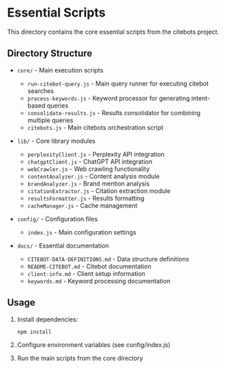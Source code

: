 # Essential Scripts

This directory contains the core essential scripts from the citebots project.

## Directory Structure

- `core/` - Main execution scripts
  - `run-citebot-query.js` - Main query runner for executing citebot searches
  - `process-keywords.js` - Keyword processor for generating intent-based queries
  - `consolidate-results.js` - Results consolidator for combining multiple queries
  - `citebots.js` - Main citebots orchestration script

- `lib/` - Core library modules
  - `perplexityClient.js` - Perplexity API integration
  - `chatgptClient.js` - ChatGPT API integration
  - `webCrawler.js` - Web crawling functionality
  - `contentAnalyzer.js` - Content analysis module
  - `brandAnalyzer.js` - Brand mention analysis
  - `citationExtractor.js` - Citation extraction module
  - `resultsFormatter.js` - Results formatting
  - `cacheManager.js` - Cache management

- `config/` - Configuration files
  - `index.js` - Main configuration settings

- `docs/` - Essential documentation
  - `CITEBOT-DATA-DEFINITIONS.md` - Data structure definitions
  - `README-CITEBOT.md` - Citebot documentation
  - `client-info.md` - Client setup information
  - `keywords.md` - Keyword processing documentation

## Usage

1. Install dependencies:
   ```bash
   npm install
   ```

2. Configure environment variables (see config/index.js)

3. Run the main scripts from the core directory